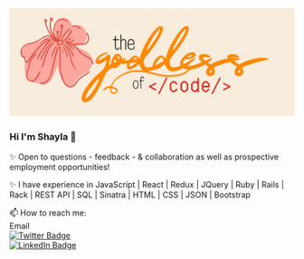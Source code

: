 ![Shayla's GitHub Banner](./assets/cover.png)

### Hi I'm Shayla 👋

✨ Open to questions - feedback - & collaboration as well as prospective employment opportunities!

✨ I have experience in JavaScript | React | Redux | JQuery | Ruby | Rails | Rack | REST API | SQL | Sinatra | HTML | CSS | JSON | Bootstrap 



📫 How to reach me: 
<br> 
Email 
<br>
[![Twitter Badge](https://img.shields.io/badge/Twitter-Profile-informational?style=flat&logo=twitter&logoColor=white&color=1CA2F1)](https://twitter.com/BraydonCoyer)
<br>
[![LinkedIn Badge](https://img.shields.io/badge/LinkedIn-Profile-informational?style=flat&logo=linkedin&logoColor=white&color=0D76A8)](https://www.linkedin.com/in/braydon-coyer/)



<!--
**ShaylaWhite/ShaylaWhite** is a ✨ _special_ ✨ repository because its `README.md` (this file) appears on your GitHub profile.

Here are some ideas to get you started:

- 🔭 I’m currently working on ...
- 🌱 I’m currently learning ...
- 👯 I’m looking to collaborate on ...
- 🤔 I’m looking for help with ...
- 💬 Ask me about ...
- 📫 How to reach me: ...
- 😄 Pronouns: ...
- ⚡ Fun fact: ...
-->
